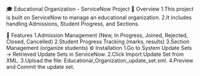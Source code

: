 🎓 Educational Organization - ServiceNow Project
📌 Overview
1.This project is built on ServiceNow to manage an educational organization.
2.It includes handling Admissions, Student Progress, and Sections.

🚀 Features
1.Admission Management (New, In Progress, Joined, Rejected, Closed, Cancelled)
2.Student Progress Tracking (marks, results)
3.Section Management (organize students)
⚙️ Installation
1.Go to System Update Sets → Retrieved Update Sets in ServiceNow.
2.Click Import Update Set from XML.
3.Upload the file: Educational_Organization_update_set.xml.
4.Preview and Commit the update set.
